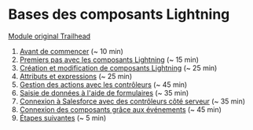 # Bases des composants Lightning
[Module original Trailhead](https://trailhead.salesforce.com/fr/modules/lex_dev_lc_basics)

1. [Avant de commencer](units/01.md) (~ 10 min)
2. [Premiers pas avec les composants Lightning](units/02.md) (~ 15 min)
3. [Création et modification de composants Lightning](units/03.md) (~ 25 min)
4. [Attributs et expressions](units/04.md) (~ 25 min)
5. [Gestion des actions avec les contrôleurs](units/05.md) (~ 45 min)
6. [Saisie de données à l'aide de formulaires](units/06.md) (~ 35 min)
7. [Connexion à Salesforce avec des contrôleurs côté serveur](units/07.md) (~ 35 min)
8. [Connexion des composants grâce aux événements](units/08.md) (~ 45 min)
9. [Étapes suivantes](units/09.md) (~ 5 min)
